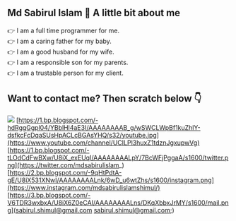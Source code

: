 ## Md Sabirul Islam 👋 A little bit about me

👉 I am a full time programmer for me.  
👉 I am a caring father for my baby.  
👉 I am a good husband for my wife.  
👉 I am a responsible son for my parents.  
👉 I am a trustable person for my client.

## Want to contact me? Then scratch below 👇
[<img src="https://1.bp.blogspot.com/-nv46iRQK3X4/U8iX4shPe9I/AAAAAAAALnM/nYuMF8B-Mvo/s1600/facebook.png">](https://www.facebook.com/mdsabirulislam.shimul/)
[https://1.bp.blogspot.com/-hdRggGgpl04/YBblHl4aE3I/AAAAAAAAB_g/wSWCLWpBf1kuZhlY-dsfkcFcDqaSUsHpACLcBGAsYHQ/s32/youtube.jpg](https://www.youtube.com/channel/UCILPl3huxZ1tdznJgxupwVg)
[https://1.bp.blogspot.com/-tLOdCdFwBXw/U8iX_exEUqI/AAAAAAAALpY/7BcWFjPggaA/s1600/twitter.png](https://twitter.com/mdsabirulislam_)
[https://2.bp.blogspot.com/-9qHtPdtA-gE/U8iX531XNwI/AAAAAAAALnk/6wD_u6wtZhs/s1600/instagram.png](https://www.instagram.com/mdsabirulislamshimul/)
[https://3.bp.blogspot.com/-V6TDR3wxbxA/U8iX6Z0eCAI/AAAAAAAALns/DKqXbbxJrMY/s1600/mail.png](sabirul.shimul@gmail.com <sabirul.shimul@gmail.com>;)
